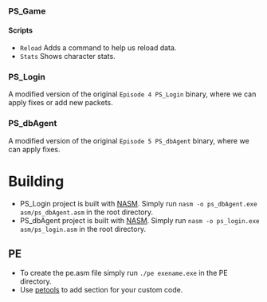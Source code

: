 ### PS_Game
#### Scripts
- `Reload` Adds a command to help us reload data.
- `Stats` Shows character stats.

### PS_Login

A modified version of the original `Episode 4 PS_Login` binary, where we can apply fixes or add new packets.

### PS_dbAgent

A modified version of the original `Episode 5 PS_dbAgent` binary, where we can apply fixes.

# Building
- PS_Login project is built with  [NASM]. Simply run `nasm -o ps_dbAgent.exe asm/ps_dbAgent.asm` in the root directory.
- PS_dbAgent project is built with [NASM]. Simply run `nasm -o ps_login.exe asm/ps_login.asm` in the root directory.
## PE
- To create the pe.asm file simply run `./pe exename.exe` in the PE directory.
- Use [petools] to add section for your custom code.

[petools]:https://github.com/petoolse/petools
[NASM]:https://nasm.us/
[Visual Studio]:https://visualstudio.microsoft.com